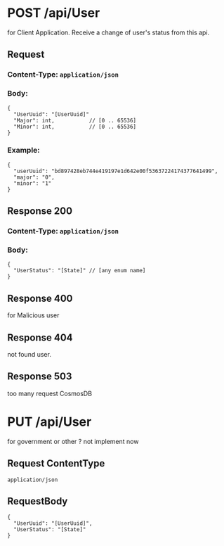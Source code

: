 # POST /api/User
for Client Application.
Receive a change of user's status from this api.

## Request
### Content-Type: `application/json`
### Body:
```
{
  "UserUuid": "[UserUuid]"
  "Major": int,           // [0 .. 65536]
  "Minor": int,           // [0 .. 65536]
}
```
### Example:
```
{
  "userUuid": "bd897428eb744e419197e1d642e00f53637224174377641499",
  "major": "0",
  "minor": "1"
}
```

## Response 200

### Content-Type: `application/json`
### Body:
```
{
  "UserStatus": "[State]" // [any enum name]
}
```

## Response 400
for Malicious user

## Response 404
not found user.

## Response 503
too many request CosmosDB

# PUT /api/User
for government or other ?
not implement now

## Request ContentType
`application/json`

## RequestBody
```
{
  "UserUuid": "[UserUuid]",
  "UserStatus": "[State]"
}
```